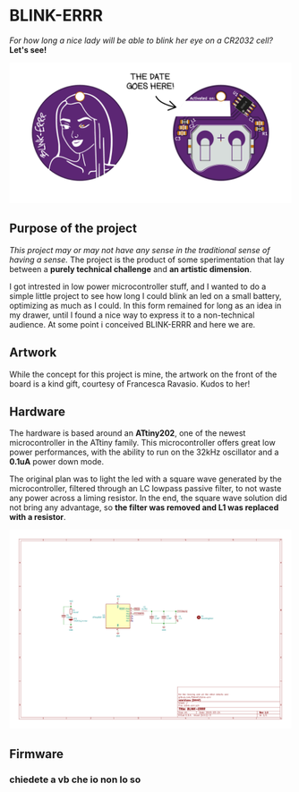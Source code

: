 # BLINK-ERRR  
*For how long a nice lady will be able to blink her eye on a CR2032 cell?*  
**Let's see!**

![board](img/board-01.png)

## Purpose of the project
_This project may or may not have any sense in the traditional sense of having a sense._ The project is the product of some sperimentation that lay between a **purely technical challenge** and **an artistic dimension**.

I got intrested in low power microcontroller stuff, and I wanted to do a simple little project to see how long I could blink an led on a small battery, optimizing as much as I could. In this form remained for long as an idea in my drawer, until I found a nice way to express it to a non-technical audience. At some point i conceived BLINK-ERRR and here we are.  

## Artwork
While the concept for this project is mine, the artwork on the front of the board is a kind gift, courtesy of Francesca Ravasio. Kudos to her!

## Hardware
The hardware is based around an **ATtiny202**, one of the newest microcontroller in the ATtiny family. This microcontroller offers great low power performances, with the ability to run on the 32kHz oscillator and a **0.1uA** power down mode.  

 The original plan was to light the led with a square wave generated by the microcontroller, filtered through an LC lowpass passive filter, to not waste any power across a liming resistor. In the end, the square wave solution did not bring any advantage, so **the filter was removed and L1 was replaced with a resistor**.  

![schematic v1.0](img/schematic-v1.0-01.png)

## Firmware

### chiedete a vb che io non lo so
